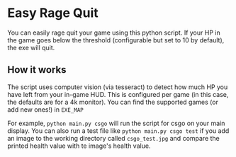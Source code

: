 # Easy Rage Quit
You can easily rage quit your game using this python script. If your HP in the game goes below the threshold (configurable but set to 10 by default), the exe will quit.

## How it works
The script uses computer vision (via tesseract) to detect how much HP you have left from your in-game HUD. This is configured per game (in this case, the defaults are for a 4k monitor). You can find the supported games (or add new ones!) in `EXE_MAP`

For example, `python main.py csgo` will run the script for csgo on your main display.
You can also run a test file like `python main.py csgo test` if you add an image to the working directory called `csgo_test.jpg` and compare the printed health value with te image's health value.
